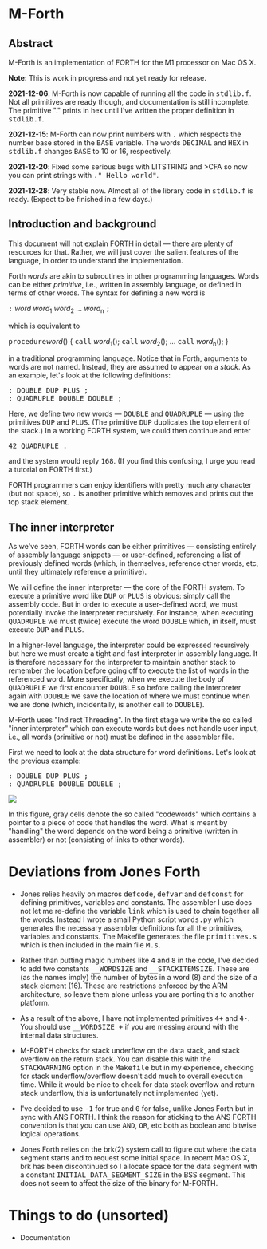 # M-Forth

## Abstract
M-Forth is an implementation of FORTH for the M1 processor on Mac OS X.
<p>
<b>Note:</b> This is work in progress and not yet ready for release.
<p>
<b>2021-12-06</b>: M-Forth is now capable of running
all the code in <tt>stdlib.f</tt>. Not all primitives are ready though,
and documentation is still incomplete. The primitive "." prints in hex
until I've written the proper definition in <tt>stdlib.f</tt>.
</p>
<p>
<b>2021-12-15</b>: M-Forth can now print numbers with <tt>.</tt>
which respects the number base stored in the <tt>BASE</tt> variable.
The words <tt>DECIMAL</tt> and <tt>HEX</tt> in <tt>stdlib.f</tt>
changes <tt>BASE</tt> to 10 or 16, respectively.
</p>
<p>
<b>2021-12-20</b>: Fixed some serious bugs with LITSTRING and >CFA
so now you can print strings with <tt>." Hello world"</tt>.
</p>
<p>
<b>2021-12-28</b>: Very stable now.  Almost all of the library code
in <tt>stdlib.f</tt> is ready.  (Expect to be finished in a few days.)
</p>


## Introduction and background
This document will not explain FORTH in detail
&mdash; there are plenty of resources for that.
Rather, we will just cover the salient features of the language,
in order to understand the implementation.

Forth <i>words</i> are akin to subroutines in other programming languages.
Words can be either <i>primitive</i>, i.e., written in assembly language,
or defined in terms of other words.  The syntax for defining a new word is
<p>
<tt>:</tt> <i>word</i> <i>word</i><sub>1</sub> <i>word</i><sub>2</sub>
	   &hellip; <i>word</i><sub>n</sub> <tt>;</tt>
</p>
<p>
which is equivalent to
</p>
<p>
<tt>procedure</tt><i>word</i>() { <tt>call</tt> <i>word</i><sub>1</sub>();
	        <tt>call</tt> <i>word</i><sub>2</sub>();
		&hellip;
	        <tt>call</tt> <i>word</i><sub>n</sub>(); }
</p>
in a traditional programming language.
Notice that in Forth, arguments to words are not named.
Instead, they are assumed to appear on a <i>stack</i>.
As an example, let's look at the following definitions:
<pre>
: DOUBLE DUP PLUS ;
: QUADRUPLE DOUBLE DOUBLE ;
</pre>
Here, we define two new words &mdash; <tt>DOUBLE</tt> and <tt>QUADRUPLE</tt>
&mdash; using the primitives <tt>DUP</tt> and <tt>PLUS</tt>.
(The primitive <tt>DUP</tt> duplicates the top element of the stack.)
In a working FORTH system, we could then continue and enter
<pre>
42 QUADRUPLE .
</pre>
and the system would reply <tt>168</tt>.
(If you find this confusing, I urge you read a tutorial on FORTH first.)
<p>
FORTH programmers can enjoy identifiers with pretty much any character (but not space),
so <tt>.</tt> is another primitive which removes and prints out the top stack element.
</p>

## The inner interpreter
<p>
As we've seen, FORTH words can be either primitives &mdash; consisting entirely
of assembly language snippets &mdash; or user-defined, referencing a list
of previously defined words (which, in themselves, reference other words, etc,
until they ultimately reference a primitive).
</p>
<p>
We will define the inner interpreter &mdash; the core of the FORTH system.
To execute a primitive word like <tt>DUP</tt> or <tt>PLUS</tt> is obvious:
simply call the assembly code.
But in order to execute a user-defined word, we must potentially invoke the
interpreter recursively.  For instance, when executing <tt>QUADRUPLE</tt>
we must (twice) execute the word <tt>DOUBLE</tt> which, in itself, must
execute <tt>DUP</tt> and <tt>PLUS</tt>.
</p>
<p>
In a higher-level language, the interpreter could be expressed
recursively but here we must create a tight and fast interpreter in
assembly language.  It is therefore necessary for the interpreter
to maintain another stack to remember the location before going off
to execute the list of words in the referenced word.
More specifically, when we execute the body of <tt>QUADRUPLE</tt> we first
encounter <tt>DOUBLE</tt> so before calling the interpreter again with
<tt>DOUBLE</tt> we save the location of where we must continue when we
are done (which, incidentally, is another call to <tt>DOUBLE</tt>).
</p>
<p>
M-Forth uses "Indirect Threading".  In the first stage we write the so called
"inner interpreter" which can execute words but does not handle user input,
i.e., all words (primitive or not) must be defined in the assembler file.
</p>
<p>
First we need to look at the data structure for word definitions.
Let's look at the previous example:
</p>
<pre>
: DOUBLE DUP PLUS ;
: QUADRUPLE DOUBLE DOUBLE ;
</pre>

<img src="http://beta.rad.pub/ftp/innerint-1.png">


In this figure, gray cells denote the so called "codewords" which contains
a pointer to a piece of code that handles the word.  What is meant by
"handling" the word depends on the word being a primitive (written in assembler)
or not (consisting of links to other words).

# Deviations from Jones Forth

- Jones relies heavily on macros <tt>defcode</tt>, <tt>defvar</tt>
and <tt>defconst</tt> for defining primitives, variables and constants.
The assembler I use does not let me re-define the variable <tt>link</tt>
which is used to chain together all the words.  Instead I wrote a small
Python script <tt>words.py</tt> which generates the necessary assembler
definitions for all the primitives, variables and constants.
The Makefile generates the file <tt>primitives.s</tt> which is then
included in the main file <tt>M.s</tt>.

- Rather than putting magic numbers like <tt>4</tt> and <tt>8</tt>
in the code, I've decided to add two constants <tt>__WORDSIZE</tt>
and <tt>__STACKITEMSIZE</tt>.  These are (as the names imply) the
number of bytes in a word (8) and the size of a stack element (16).
These are restrictions enforced by the ARM architecture, so leave
them alone unless you are porting this to another platform.

- As a result of the above, I have not implemented primitives <tt>4+</tt>
and <tt>4-</tt>.  You should use <tt>__WORDSIZE +</tt> if you are
messing around with the internal data structures.

- M-FORTH checks for stack underflow on the data stack, and
stack overflow on the return stack.  You can disable this with
the <tt>STACKWARNING</tt> option in the <tt>Makefile</tt> but
in my experience, checking for stack underflow/overflow doesn't
add much to overall execution time.
While it would be nice to check for data stack
overflow and return stack underflow, this is unfortunately not
implemented (yet).

- I've decided to use <tt>-1</tt> for true and <tt>0</tt> for false,
unlike Jones Forth but in sync with ANS FORTH. I think the reason
for sticking to the ANS FORTH convention is that you can use <tt>AND</tt>,
<tt>OR</tt>, etc both as boolean and bitwise logical operations.

- Jones Forth relies on the brk(2) system call to figure out where
the data segment starts and to request some initial space. In recent
Mac OS X, brk has been discontinued so I allocate space for
the data segment with a constant <tt>INITIAL_DATA_SEGMENT_SIZE</tt>
in the BSS segment. This does not seem to affect the size of the
binary for M-FORTH.

# Things to do (unsorted)

- Documentation

